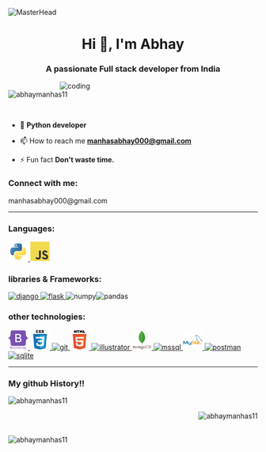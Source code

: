 ![MasterHead](https://media4.giphy.com/media/f3iwJFOVOwuy7K6FFw/giphy.gif?cid=ecf05e47cxatws0o6ap28qplxwlnu2j4zg1fdbcxmyc9go9f&rid=giphy.gif&ct=g)
<h1 align="center">Hi 👋, I'm Abhay</h1>
<h3 align="center">A passionate Full stack developer from India</h3>
<img align="right" alt="coding" width="400" src="https://media1.giphy.com/media/VTtANKl0beDFQRLDTh/giphy.gif?cid=ecf05e47zifdvlxuu402n6rj6s6cv3u5rz8fkcq30foffw00&rid=giphy.gif&ct=g">

<p align="left"> <img src="https://komarev.com/ghpvc/?username=abhaymanhas11&label=Profile%20views&color=0e75b6&style=flat" alt="abhaymanhas11" /> </p>

<p align="left"> <a href="https://twitter.com/" target="blank"><img src="https://img.shields.io/twitter/follow/?logo=twitter&style=for-the-badge" alt="" /></a> </p>

- 🌱   **Python developer**

- 📫 How to reach me **manhasabhay000@gmail.com**

- ⚡ Fun fact **Don't waste time.**

<h3 align="left">Connect with me:</h3>
<p align="left">manhasabhay000@gmail.com
</p>
<hr>
<h3 align="left">Languages:</h3>
<a href="https://www.python.org" target="_blank" rel="noreferrer"> <img src="https://raw.githubusercontent.com/devicons/devicon/master/icons/python/python-original.svg" alt="python" width="40" height="40"/> </a>  <a href="https://developer.mozilla.org/en-US/docs/Web/JavaScript" target="_blank" rel="noreferrer"> <img src="https://raw.githubusercontent.com/devicons/devicon/master/icons/javascript/javascript-original.svg" alt="javascript" width="40" height="40"/> </a>

<h3 align="left">libraries & Frameworks: </h3>
<p>
<a href="https://www.djangoproject.com/" target="_blank" rel="noreferrer"> <img src="https://cdn.worldvectorlogo.com/logos/django.svg" alt="django" width="40" height="40"/> </a> <a href="https://flask.palletsprojects.com/" target="_blank" rel="noreferrer"> <img src="https://www.vectorlogo.zone/logos/pocoo_flask/pocoo_flask-icon.svg" alt="flask" width="40" height="40"/> </a><img src="https://numpy.org/images/logo.svg" alt="numpy" width="40" height="40" ><img src="https://pandas.pydata.org/docs/_static/pandas.svg" alt="pandas" width="40" height="40" ></p>



<h3 align="left">other technologies: </h3>
<p align="left"> <a href="https://getbootstrap.com" target="_blank" rel="noreferrer"> <img src="https://raw.githubusercontent.com/devicons/devicon/master/icons/bootstrap/bootstrap-plain-wordmark.svg" alt="bootstrap" width="40" height="40"/> </a>
  <a href="https://www.w3schools.com/css/" target="_blank" rel="noreferrer"> <img src="https://raw.githubusercontent.com/devicons/devicon/master/icons/css3/css3-original-wordmark.svg" alt="css3" width="40" height="40"/> </a>  <a href="https://git-scm.com/" target="_blank" rel="noreferrer"> <img src="https://www.vectorlogo.zone/logos/git-scm/git-scm-icon.svg" alt="git" width="40" height="40"/> </a> <a href="https://www.w3.org/html/" target="_blank" rel="noreferrer"> <img src="https://raw.githubusercontent.com/devicons/devicon/master/icons/html5/html5-original-wordmark.svg" alt="html5" width="40" height="40"/> </a> <a href="https://www.adobe.com/in/products/illustrator.html" target="_blank" rel="noreferrer"> <img src="https://www.vectorlogo.zone/logos/adobe_illustrator/adobe_illustrator-icon.svg" alt="illustrator" width="40" height="40"/> </a>  <a href="https://www.mongodb.com/" target="_blank" rel="noreferrer"> <img src="https://raw.githubusercontent.com/devicons/devicon/master/icons/mongodb/mongodb-original-wordmark.svg" alt="mongodb" width="40" height="40"/> </a> <a href="https://www.microsoft.com/en-us/sql-server" target="_blank" rel="noreferrer"> <img src="https://www.svgrepo.com/show/303229/microsoft-sql-server-logo.svg" alt="mssql" width="40" height="40"/> </a> <a href="https://www.mysql.com/" target="_blank" rel="noreferrer"> <img src="https://raw.githubusercontent.com/devicons/devicon/master/icons/mysql/mysql-original-wordmark.svg" alt="mysql" width="40" height="40"/> </a> <a href="https://postman.com" target="_blank" rel="noreferrer"> <img src="https://www.vectorlogo.zone/logos/getpostman/getpostman-icon.svg" alt="postman" width="40" height="40"/> </a>  <a href="https://www.sqlite.org/" target="_blank" rel="noreferrer"> <img src="https://www.vectorlogo.zone/logos/sqlite/sqlite-icon.svg" alt="sqlite" width="40" height="40"/> </a> </p>
<hr>
<h3 align="left"> My github History!!</h3>


<p>&nbsp;<img align="left" src="https://github-readme-stats.vercel.app/api?username=abhaymanhas11&show_icons=true&locale=en" alt="abhaymanhas11" /></p>
<p><img align="right" src="https://github-readme-stats.vercel.app/api/top-langs?username=abhaymanhas11&show_icons=true&locale=en&layout=compact" alt="abhaymanhas11" /></p>
<br><br>
<p><img align="left" src="https://github-readme-streak-stats.herokuapp.com/?user=abhaymanhas11&" alt="abhaymanhas11" /></p>
